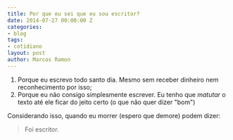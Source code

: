 ```yaml
---
title: Por que eu sei que eu sou escritor?
date: 2014-07-27 00:00:00 Z
categories:
- blog
tags:
- cotidiano
layout: post
author: Marcos Ramon
---
```


1. Porque eu escrevo todo santo dia. Mesmo sem receber dinheiro nem reconhecimento por isso;
2. Porque eu não consigo simplesmente escrever. Eu tenho que *matutar* o texto até ele ficar do jeito certo (o que não quer dizer "bom")
     
Considerando isso, quando eu morrer (espero que demore) podem dizer:
     
> Foi escritor.
